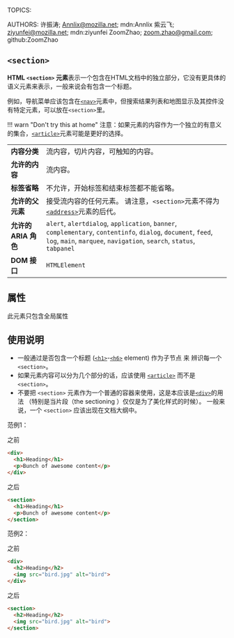 TOPICS: <section>
AUTHORS: 许振涛; Annlix@mozilla.net; mdn:Annlix
         紫云飞; ziyunfei@mozilla.net; mdn:ziyunfei
         ZoomZhao; zoom.zhao@gmail.com; github:ZoomZhao

# `<section>`

**HTML `<section>` 元素**表示一个包含在HTML文档中的独立部分，它没有更具体的语义元素来表示，一般来说会有包含一个标题。

例如，导航菜单应该包含在[`<nav>`](/zh-hans/webfrontend/<nav>)元素中，但搜索结果列表和地图显示及其控件没有特定元素，可以放在`<section>`里。

!!! warn "Don't try this at home"
    注意：如果元素的内容作为一个独立的有意义的集合，[`<article>`](/zh-hans/webfrontend/<article>)元素可能是更好的选择。

|  |  |
| :-- | :-- |
| **内容分类** | 流内容，切片内容，可触知的内容。 |
| **允许的内容** | 流内容。 |
| **标签省略** | 不允许，开始标签和结束标签都不能省略。|
| **允许的父元素** | 接受流内容的任何元素。 请注意，`<section>`元素不得为[`<address>`](/zh-hans/webfrontend/<address>)元素的后代。 |
| **允许的 ARIA 角色** | `alert`, `alertdialog`, `application`, `banner`, `complementary`, `contentinfo`, `dialog`, `document`, `feed`, `log`, `main`, `marquee`, `navigation`, `search`, `status`, `tabpanel` |
| **DOM 接口** | `HTMLElement` |

## 属性

此元素只包含全局属性

## 使用说明

- 一般通过是否包含一个标题 ([`<h1>`](/zh-hans/webfrontend/<h1>)-[`<h6>`](/zh-hans/webfrontend/<h6>) element)
作为子节点 来 辨识每一个`<section>`。
- 如果元素内容可以分为几个部分的话，应该使用 [`<article>`](/zh-hans/webfrontend/<article>) 而不是 `<section>`。
- 不要把 `<section>` 元素作为一个普通的容器来使用，这是本应该是[`<div>`](/zh-hans/webfrontend/<div>)的用法
（特别是当片段（the sectioning ）仅仅是为了美化样式的时候）。
一般来说，一个 `<section>` 应该出现在文档大纲中。

范例1：

之前

```html
<div>
  <h1>Heading</h1>
  <p>Bunch of awesome content</p>
</div>
```

之后

```html
<section>
  <h1>Heading</h1>
  <p>Bunch of awesome content</p>
</section>
```

范例2：

之前

```html
<div>
  <h2>Heading</h2>
  <img src="bird.jpg" alt="bird">
</div>
```

之后

```html
<section>
  <h2>Heading</h2>
  <img src="bird.jpg" alt="bird">
</section>
```
